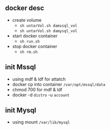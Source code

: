 ## docker desc

* create volume
    * `sh untarVol.sh damssql_vol`
    * `sh untarVol.sh damysql_vol`
* start docker container
    * `sh run.sh`
* stop docker container
    * `sh rm.sh`

## init Mssql
* using mdf & ldf for attatch
* docker cp into container `/var/opt/mssql/data`
* chmod 700 for mdf & ldf
* docker -d `distro` -u `account`

## init Mysql
* using mount `/var/lib/mysql`